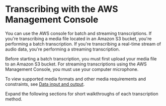 # Transcribing with the AWS Management Console<a name="getting-started-console"></a>

You can use the AWS console for batch and streaming transcriptions\. If you're transcribing a media file located in an Amazon S3 bucket, you're performing a batch transcription\. If you're transcribing a real\-time stream of audio data, you're performing a streaming transcription\.

Before starting a batch transcription, you must first upload your media file to an Amazon S3 bucket\. For streaming transcriptions using the AWS Management Console, you must use your computer microphone\.

To view supported media formats and other media requirements and constraints, see [Data input and output](how-input.md)\.

Expand the following sections for short walkthroughs of each transcription method\.